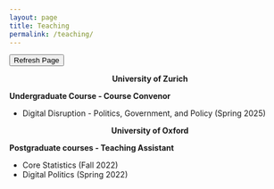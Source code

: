 ```yaml
---
layout: page
title: Teaching
permalink: /teaching/
---
```

<!-- Fresh copy request -->
<meta charset="UTF-8">
<meta name="viewport" content="width=device-width, initial-scale=1.0">
<meta http-equiv="cache-control" content="no-cache, no-store, must-revalidate">
<meta http-equiv="pragma" content="no-cache">
<meta http-equiv="expires" content="0">


<!-- Button to trigger page reload -->
<button onclick="refreshPage()">Refresh Page</button>

<script>
// JavaScript function to refresh the page
function refreshPage() {
    // Reloads the current URL
    location.reload();
}
</script>

<center> <b> University of Zurich </b> </center> 

<b> Undergraduate Course - Course Convenor </b> <br>
- Digital Disruption - Politics, Government, and Policy (Spring 2025)

<center> <b> University of Oxford </b> </center> 

<b> Postgraduate courses - Teaching Assistant </b> <br>
- Core Statistics (Fall 2022)
- Digital Politics (Spring 2022)
